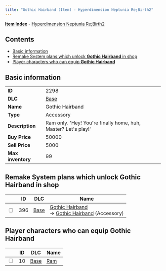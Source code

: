 ```yaml
---
title: "Gothic Hairband (Item) - Hyperdimension Neptunia Re;Birth2"
---
```


[**Item Index**](/neptunia/rb2/item/index.html) - [Hyperdimension Neptunia Re;Birth2](/neptunia/rb2)

## Contents

- [Basic information](#basic-information)
- [Remake System plans which unlock **Gothic Hairband** in shop](#remake-system-plans-which-unlock-gothic-hairband-in-shop)
- [Player characters who can equip **Gothic Hairband**](#player-characters-who-can-equip-gothic-hairband)

## Basic information

|   |   |
| -- | -- |
| **ID** | 2298 |
| **DLC** | [Base](/neptunia/rb2/dlc/0-base.html) |
| **Name** | Gothic Hairband |
| **Type** | Accessory |
| **Description** | Ram only. 'Hey! You're finally home, huh, Master? Let's play!' |
| **Buy Price** | 50000 |
| **Sell Price** | 5000 |
| **Max inventory** | 99 |

## Remake System plans which unlock **Gothic Hairband** in shop

|    | ID | DLC | Name |
| -- | -- | --- | ---- |
| <input type="checkbox" id="rb2-remake-0-396" class="trackbox" /> | 396 | [Base](/neptunia/rb2/dlc/0-base.html) | [Gothic Hairband](/neptunia/rb2/remake/0-396-gothic-hairband.html)<br />→ [Gothic Hairband](/neptunia/rb2/item/0-2298-gothic-hairband.html) (Accessory) |

## Player characters who can equip **Gothic Hairband**

|    | ID | DLC | Name |
| -- | -- | --- | ---- |
| <input type="checkbox" id="rb2-player-0-10" class="trackbox" /> | 10 | [Base](/neptunia/rb2/dlc/0-base.html) | [Ram](/neptunia/rb2/player/0-10-ram.html) |